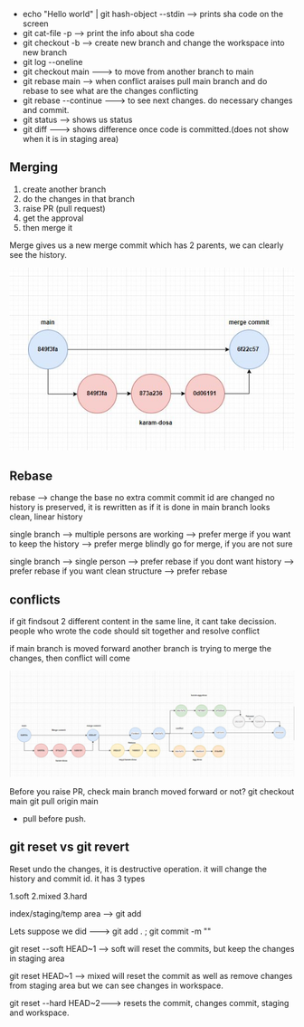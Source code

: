 
* echo "Hello world" | git hash-object --stdin --> prints sha code on the screen 
* git cat-file <commit-id> -p --> print the info about sha code
* git checkout -b <branch-name> --> create new branch and change the workspace into new branch
* git log --oneline
* git checkout main ---> to move from another branch to main
* git rebase main --> when conflict araises pull main branch and do rebase to see what are the changes conflicting
* git rebase --continue ---> to see next changes. do necessary changes and commit.
* git status --> shows us status
* git diff <file name> ---> shows difference once code is committed.(does not show when it is in staging area)


Merging
--------
1. create another branch
2. do the changes in that branch
3. raise PR (pull request)
4. get the approval
5. then merge it 

Merge gives us a new merge commit which has 2 parents, we can clearly see the history.

![alt text](Merging.JPG)

Rebase
-----------
rebase --> change the base
no extra commit
commit id are changed
no history is preserved, it is rewritten as if it is done in main branch
looks clean, linear history

single branch --> multiple persons are working --> prefer merge
if you want to keep the history --> prefer merge
blindly go for merge, if you are not sure

single branch --> single person --> prefer rebase
if you dont want history --> prefer rebase
if you want clean structure --> prefer rebase

conflicts
----------------
if git findsout 2 different content in the same line, it cant take decission. people who wrote the code should sit together and resolve conflict

if main branch is moved forward
another branch is trying to merge the changes, then conflict will come


![alt text](rebase.JPG)

Before you raise PR, check main branch moved forward or not?
git checkout main 
git pull origin main

* pull before push.

git reset vs git revert
------------------------
Reset undo the changes, it is destructive operation. it will change the history and commit id. it has 3 types

1.soft
2.mixed
3.hard

index/staging/temp area --> git add

Lets suppose we did ---> git add . ; git commit -m ""

git reset --soft HEAD~1 --> soft will reset the commits, but keep the changes in staging area

git reset HEAD~1 --> mixed will reset the commit as well as remove changes from staging area but we can see changes in workspace.

git reset --hard HEAD~2---> resets the commit, changes commit, staging and workspace.